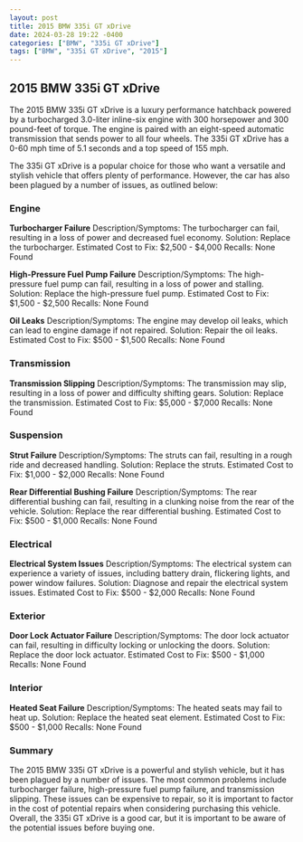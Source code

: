 ```yaml
---
layout: post
title: 2015 BMW 335i GT xDrive
date: 2024-03-28 19:22 -0400
categories: ["BMW", "335i GT xDrive"]
tags: ["BMW", "335i GT xDrive", "2015"]
---
```

## 2015 BMW 335i GT xDrive

The 2015 BMW 335i GT xDrive is a luxury performance hatchback powered by a turbocharged 3.0-liter inline-six engine with 300 horsepower and 300 pound-feet of torque. The engine is paired with an eight-speed automatic transmission that sends power to all four wheels. The 335i GT xDrive has a 0-60 mph time of 5.1 seconds and a top speed of 155 mph.

The 335i GT xDrive is a popular choice for those who want a versatile and stylish vehicle that offers plenty of performance. However, the car has also been plagued by a number of issues, as outlined below:

### Engine

**Turbocharger Failure**
Description/Symptoms: The turbocharger can fail, resulting in a loss of power and decreased fuel economy.
Solution: Replace the turbocharger.
Estimated Cost to Fix: $2,500 - $4,000
Recalls: None Found

**High-Pressure Fuel Pump Failure**
Description/Symptoms: The high-pressure fuel pump can fail, resulting in a loss of power and stalling.
Solution: Replace the high-pressure fuel pump.
Estimated Cost to Fix: $1,500 - $2,500
Recalls: None Found

**Oil Leaks**
Description/Symptoms: The engine may develop oil leaks, which can lead to engine damage if not repaired.
Solution: Repair the oil leaks.
Estimated Cost to Fix: $500 - $1,500
Recalls: None Found

### Transmission

**Transmission Slipping**
Description/Symptoms: The transmission may slip, resulting in a loss of power and difficulty shifting gears.
Solution: Replace the transmission.
Estimated Cost to Fix: $5,000 - $7,000
Recalls: None Found

### Suspension

**Strut Failure**
Description/Symptoms: The struts can fail, resulting in a rough ride and decreased handling.
Solution: Replace the struts.
Estimated Cost to Fix: $1,000 - $2,000
Recalls: None Found

**Rear Differential Bushing Failure**
Description/Symptoms: The rear differential bushing can fail, resulting in a clunking noise from the rear of the vehicle.
Solution: Replace the rear differential bushing.
Estimated Cost to Fix: $500 - $1,000
Recalls: None Found

### Electrical

**Electrical System Issues**
Description/Symptoms: The electrical system can experience a variety of issues, including battery drain, flickering lights, and power window failures.
Solution: Diagnose and repair the electrical system issues.
Estimated Cost to Fix: $500 - $2,000
Recalls: None Found

### Exterior

**Door Lock Actuator Failure**
Description/Symptoms: The door lock actuator can fail, resulting in difficulty locking or unlocking the doors.
Solution: Replace the door lock actuator.
Estimated Cost to Fix: $500 - $1,000
Recalls: None Found

### Interior

**Heated Seat Failure**
Description/Symptoms: The heated seats may fail to heat up.
Solution: Replace the heated seat element.
Estimated Cost to Fix: $500 - $1,000
Recalls: None Found

### Summary

The 2015 BMW 335i GT xDrive is a powerful and stylish vehicle, but it has been plagued by a number of issues. The most common problems include turbocharger failure, high-pressure fuel pump failure, and transmission slipping. These issues can be expensive to repair, so it is important to factor in the cost of potential repairs when considering purchasing this vehicle. Overall, the 335i GT xDrive is a good car, but it is important to be aware of the potential issues before buying one.
